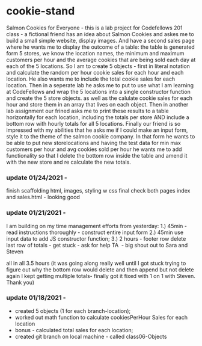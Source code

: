 # cookie-stand
Salmon Cookies for Everyone - this is a lab project for Codefellows 201 class - a fictional friend has an idea about Salmon Cookies and askes me to build a small simple website, display images. And have a second sales page where he wants me to display the outcome of a table:
the table is generated form 5 stores, we know the location names, the minimum and maximum customers per hour and the average cookies that are being sold each day at each of the 5 locations.
So I am to create 5 objects - first in literal notation and calculate the random per hour cookie sales for each hour and each location. He also wants me to include the total cookie sales for each location.
Then in a seperate lab he asks me to put to use what I am learning at CodeFellows and wrap the 5 locations into a single constructor function and create the 5 store objects. as well as the calulate cookie sales for each hour and store them in an array that lives on each object.
Then in another lab assignment our frined asks me to print these results to a table horizontally for each location, including the totals per store AND include a bottom row with hourly totals for all 5 locations.
Finally our friend is so impressed with my abilities that he asks me if I could make an input form, style it to the theme of the salmon cookie company. In that form he wants to be able to put new storelocations and having the test data for min max customers per hour and avg cookies sold per hour he wants me to add functionality so that I delete the bottom row inside the table and amend it with the new store and re calculate the new totals.  

### update 01/24/2021 -
finish scaffolding html, images, styling w css
final check both pages index and sales.html - looking good

### update 01/21/2021 -
I am building on my time management efforts from yesterday:
1.) 45min - read instructions thoroughly - construct entire input form
2.) 45min use input data to add JS constructor function;
3.) 2 hours - footer row delete last row of totals - get stuck - ask for help TA  - big shout out to Sara and Steven

all in all 3.5 hours (it was going along really well until I got stuck trying to figure out why the bottom row would delete and then append but not delete again I kept getting multiple totals- finally got it fixed with 1 on 1 with Steven. Thank you)




### update 01/18/2021 -
+ created 5 objects (1 for each branch-location);
+ worked out math function to calculate cookiesPerHour Sales for each location
+ bonus - calculated total sales for each location;
+ created git branch on local machine - called class06-Objects
